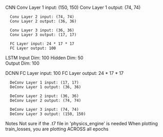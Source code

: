 CNN
      Conv Layer 1 input: (150, 150)
      Conv Layer 1 output: (74, 74)

      Conv Layer 2 input: (74, 74)
      Conv Layer 2 output: (36, 36)

      Conv Layer 3 input: (36, 36)
      Conv Layer 3 output: (17, 17)

      FC Layer input: 24 * 17 * 17
      FC Layer output: 100

LSTM 
      Input Dim: 100
      Hidden Dim: 50  
      Output Dim: 100

DCNN
      FC Layer input: 100
      FC Layer output: 24 * 17 * 17

      DeConv Layer 1 input: (17, 17)
      DeConv Layer 1 output: (36, 36)

      DeConv Layer 2 input: (36, 36)
      DeConv Layer 2 output: (74, 74)

      DeConv Layer 3 input: (74, 74)
      DeConv Layer 3 output: (150, 150)


Notes
    Not sure if the .t7 file in 'physics_engine' is needed
    When plotting train_losses, you are plotting ACROSS all epochs
